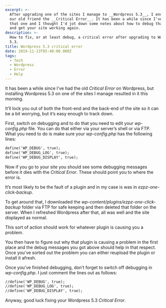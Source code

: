 ```yaml
---
excerpt: >-
  After upgrading one of the sites I manage to __Wordpress 5.3__, I encountered
  our old friend the __Critical Error__. It has been a while since I've seen
  that one and I thought I'd jot down some notes about how to debug that error
  and get your site working again.
description: >-
  How to fix, or at least debug, a critical error after upgrading to Wordpress
  5.3.
title: Wordpress 5.3 critical error
date: 2019-11-13T05:40:00.000Z
tags:
  - Tech
  - Wordpress
  - Error
  - Help
---
```

It has been a while since I’ve had the old _Critical Error_ on Wordpress, but installing Wordpress 5.3 on one of the sites I manage resulted in it this morning.

It’ll lock you out of both the front-end and the back-end of the site so it can be a bit worrying, but it’s easy enough to track down.

First, switch on debugging and to do that you need to edit your _wp-config.php_ file.  You can do that either via your server’s shell or via FTP. What you need to do is make sure your _wp-config.php_ has the following lines:

```html
define('WP_DEBUG', true);
define('WP_DEBUG_LOG', true);
define('WP_DEBUG_DISPLAY', true);
```

Now if you go to your site you should see some debugging messages before it dies with the _Critical Error_. These should point you to where the error is.

It’s most likely to be the fault of a plugin and in my case is was in _ezpz-one-click-backup_.

To get around that, I downloaded the _wp-content/plugins/ezpz-one-click-backup_ folder via FTP for safe keeping and then deleted that folder on the server. When I refreshed Wordpress after that, all was well and the site displayed as normal.

This sort of action should work for whatever plugin is causing you a problem.

You then have to figure out why that plugin is causing a problem in the first place and the debug messages you got above should help in that respect. Once you’ve sorted out the problem you can either reupload the plugin or install it afresh.

Once you’ve finished debugging, don’t forget to switch off debugging in _wp-config.php_. I just comment the lines out as follows:

```html
//define('WP_DEBUG', true);
//define('WP_DEBUG_LOG', true);
//define('WP_DEBUG_DISPLAY', true);
```

Anyway, good luck fixing your Wordpress 5.3 _Critical Error_.

